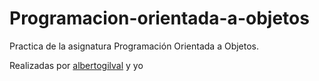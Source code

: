 # Programacion-orientada-a-objetos

Practica de la asignatura Programación Orientada a Objetos.

Realizadas por [albertogilval](https://github.com/albertogilval) y yo

